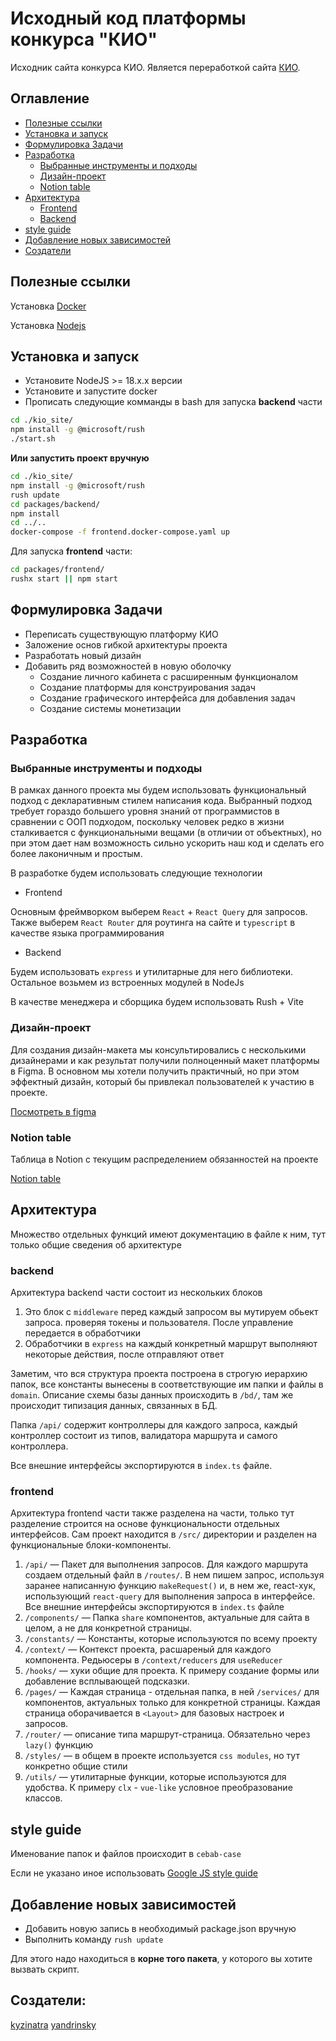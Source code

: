 # Исходный код платформы конкурса "КИО"

Исходник сайта конкурса КИО. Является переработкой сайта [КИО](http://kio-nauka.ru). 

## Оглавление

- [Полезные ссылки](#полезные-ссылки)
- [Установка и запуск](#установка-и-запуск)
- [Формулировка Задачи](#формулировка-задачи)
- [Разработка](#разработка)
  - [Выбранные инструменты и подходы](#выбранные-инструменты-и-подходы)
  - [Дизайн-проект](#дизайн-проект)
  - [Notion table](#notion-table)
- [Архитектура](#архитектура)
  - [Frontend](#frontend)
  - [Backend](#backend)
- [style guide](#style-guide)
- [Добавление новых зависимостей](#добавление-новых-зависимостей)
- [Создатели](#cоздатели)

## Полезные ссылки

Установка [Docker](https://www.docker.com/)

Установка [Nodejs](https://nodejs.org/en)


## Установка и запуск

- Установите NodeJS >= 18.x.x версии
- Установите и запустите docker
- Прописать следующие комманды в bash для запуска **backend** части

```sh
cd ./kio_site/
npm install -g @microsoft/rush
./start.sh
```

**Или запустить проект вручную**

```sh
cd ./kio_site/
npm install -g @microsoft/rush
rush update
cd packages/backend/
npm install
cd ../..
docker-compose -f frontend.docker-compose.yaml up
```


Для запуска **frontend** части:

```sh
cd packages/frontend/
rushx start || npm start
```


## Формулировка Задачи

- Переписать существующую платформу КИО
- Заложение основ гибкой архитектуры проекта
- Разработать новый дизайн
- Добавить ряд возможностей в новую оболочку
  - Создание личного кабинета с расширенным функционалом
  - Создание платформы для конструирования задач
  - Создание графического интерфейса для добавления задач
  - Создание системы монетизации

## Разработка
### Выбранные инструменты и подходы

В рамках данного проекта мы будем использовать функциональный подход с декларативным стилем написания кода. Выбранный подход требует гораздо большего уровня знаний от программистов в сравнении с ООП подходом, поскольку человек редко в жизни сталкивается с функциональными вещами (в отличии от объектных), но при этом дает нам возможность сильно ускорить наш код и сделать его более лаконичным и простым.

В разработке будем использовать следующие технологии

- Frontend 

Основным фреймворком выберем `React` + `React Query` для запросов. Также выберем `React Router` для роутинга на сайте и `typescript` в качестве языка программирования

- Backend

Будем использовать `express` и утилитарные для него библиотеки. Остальное возьмем из встроенных модулей в NodeJs

В качестве менеджера и сборщика будем использовать Rush + Vite

### Дизайн-проект

Для создания дизайн-макета мы консультировались с несколькими дизайнерами и как результат получили полноценный макет платформы в Figma. В основном мы хотели получить практичный, но при этом эффектный дизайн, который бы привлекал пользователей к участию в проекте.

[Посмотреть в figma](https://www.figma.com/file/l2QZZop4N5GKGqo9LFDma1/KIO-DESIGN?type=design&node-id=0%3A1&t=Qj9FyH6h9AFzRgz6-1)

### Notion table

Таблица в Notion с текущим распределением обязанностей на проекте

[Notion table](https://www.notion.so/3932769cf83843d3858e08da7397f1b4)

## Архитектура

Множество отдельных функций имеют документацию в файле к ним, тут только общие сведения об архитектуре
 
### backend

Архитектура backend части состоит из нескольких блоков

1. Это блок с `middleware` перед каждый запросом вы мутируем обьект запроса. проверяя токены и пользователя. После управление передается в обработчики
2. Обработчики в `express` на каждый конкретный маршрут выполняют некоторые действия, после отправляют ответ

Заметим, что вся структура проекта построена в строгую иерархию папок, все константы вынесены в соответствующие им папки и файлы в `domain`.
Описание схемы базы данных происходить в `/bd/`, там же происходит типизация данных, связанных в БД.

Папка `/api/` содержит контроллеры для каждого запроса, каждый контроллер состоит из типов, валидатора маршрута и самого контроллера.

Все внешние интерфейсы экспортируются в `index.ts` файле.

### frontend

Архитектура frontend части также разделена на части, только тут разделение строится на основе функциональности отдельных интерфейсов. Сам проект находится в `/src/` директории и разделен на функциональные блоки-компоненты.

1. `/api/` — Пакет для выполнения запросов. Для каждого маршрута создаем отдельный файл в `/routes/`. В нем пишем запрос, используя заранее написанную функцию `makeRequest()` и, в нем же, react-хук, использующий `react-query` для выполнения запроса в интерфейсе. Все внешние интерфейсы экспортируются в `index.ts` файле 
2. `/components/` — Папка `share` компонентов, актуальные для сайта в целом, а не для конкретной страницы.
3. `/constants/` — Константы, которые используются по всему проекту
4. `/context/` — Контекст проекта, расшареный для каждого компонента. Редьюсеры в `/context/reducers` для `useReducer`
5. `/hooks/` — хуки общие для проекта. К примеру создание формы или добавление всплывающей подсказки.
6. `/pages/` — Каждая страница - отдельная папка, в ней `/services/` для компонентов, актуальных только для конкретной страницы. Каждая страница оборачивается в `<Layout>` для базовых настроек и запросов.
7. `/router/` — описание типа маршрут-страница. Обязательно через `lazy()` функцию
8. `/styles/` — в общем в проекте используется `css modules`, но тут конкретно общие стили
9. `/utils/` — утилитарные функции, которые используются для удобства. К примеру `clx` - `vue-like` условное преобразование классов.


## style guide

Именование папок и файлов происходит в `cebab-case`

Если не указано иное использовать [Google JS style guide](https://google.github.io/styleguide/jsguide.html)

## Добавление новых зависимостей

- Добавить новую запись в необходимый package.json вручную
- Выполнить команду `rush update`

Для этого надо находиться в **корне того пакета**, у которого вы хотите вызвать скрипт.


## Создатели:

[kyzinatra](https://github.com/kyzinatra)
[yandrinsky](https://github.com/yandrinsky)
